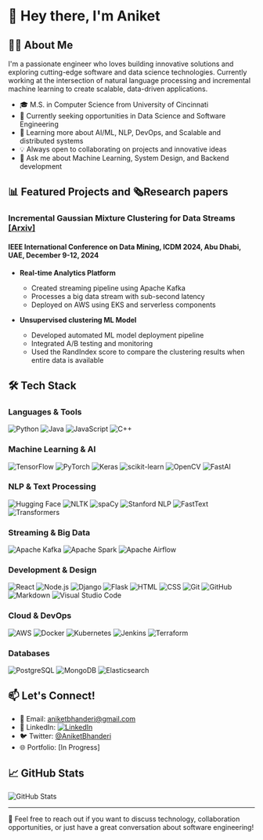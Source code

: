 # 👋 Hey there, I'm Aniket 

## 👨‍💻 About Me

I'm a passionate engineer who loves building innovative solutions and exploring cutting-edge software and data science technologies. Currently working at the intersection of natural language processing and incremental machine learning to create scalable, data-driven applications.

- 🎓 M.S. in Computer Science from University of Cincinnati
- 💼 Currently seeking opportunities in Data Science and Software Engineering
- 🌱 Learning more about AI/ML, NLP, DevOps, and Scalable and distributed systems
- 💡 Always open to collaborating on projects and innovative ideas
- 💬 Ask me about Machine Learning, System Design, and Backend development

## 📊 Featured Projects and 🗞️Research papers

### Incremental Gaussian Mixture Clustering for Data Streams     [[Arxiv]](https://arxiv.org/abs/2412.07217)
#### IEEE International Conference on Data Mining, ICDM 2024, Abu Dhabi, UAE, December 9-12, 2024
- **Real-time Analytics Platform**
  - Created streaming pipeline using Apache Kafka
  - Processes a big data stream with sub-second latency
  - Deployed on AWS using EKS and serverless components

- **Unsupervised clustering ML Model**
  - Developed automated ML model deployment pipeline
  - Integrated A/B testing and monitoring
  - Used the RandIndex score to compare the clustering results when entire data is available


## 🛠 Tech Stack

### Languages & Tools
![Python](https://img.shields.io/badge/-Python-05122A?style=flat&logo=python)
![Java](https://img.shields.io/badge/-Java-05122A?style=flat&logo=Java&logoColor=FFA518)
![JavaScript](https://img.shields.io/badge/-JavaScript-05122A?style=flat&logo=javascript)
![C++](https://img.shields.io/badge/-C++-05122A?style=flat&logo=C%2B%2B&logoColor=00599C)

### Machine Learning & AI
![TensorFlow](https://img.shields.io/badge/-TensorFlow-05122A?style=flat&logo=tensorflow)
![PyTorch](https://img.shields.io/badge/-PyTorch-05122A?style=flat&logo=pytorch)
![Keras](https://img.shields.io/badge/-Keras-05122A?style=flat&logo=keras)
![scikit-learn](https://img.shields.io/badge/-Scikit%20Learn-05122A?style=flat&logo=scikit-learn)
![OpenCV](https://img.shields.io/badge/-OpenCV-05122A?style=flat&logo=opencv)
![FastAI](https://img.shields.io/badge/-FastAI-05122A?style=flat&logo=fastai)


### NLP & Text Processing
![Hugging Face](https://img.shields.io/badge/-Hugging%20Face-05122A?style=flat&logo=huggingface)
![NLTK](https://img.shields.io/badge/-NLTK-05122A?style=flat&logo=nltk)
![spaCy](https://img.shields.io/badge/-spaCy-05122A?style=flat&logo=spacy)
![Stanford NLP](https://img.shields.io/badge/-Stanford%20NLP-05122A?style=flat&logo=stanford)
![FastText](https://img.shields.io/badge/-FastText-05122A?style=flat&logo=fasttext)
![Transformers](https://img.shields.io/badge/-Transformers-05122A?style=flat&logo=transformers)


### Streaming & Big Data
![Apache Kafka](https://img.shields.io/badge/-Apache%20Kafka-05122A?style=flat&logo=apache-kafka)
![Apache Spark](https://img.shields.io/badge/-Apache%20Spark-05122A?style=flat&logo=apache-spark)
![Apache Airflow](https://img.shields.io/badge/-Apache%20Airflow-05122A?style=flat&logo=apache-airflow)


### Development & Design
![React](https://img.shields.io/badge/-React-05122A?style=flat&logo=react)
![Node.js](https://img.shields.io/badge/-Node.js-05122A?style=flat&logo=node.js)
![Django](https://img.shields.io/badge/-Django-05122A?style=flat&logo=django&logoColor=092E20)
![Flask](https://img.shields.io/badge/-Flask-05122A?style=flat&logo=flask)
![HTML](https://img.shields.io/badge/-HTML-05122A?style=flat&logo=HTML5)
![CSS](https://img.shields.io/badge/-CSS-05122A?style=flat&logo=CSS3&logoColor=1572B6)
![Git](https://img.shields.io/badge/-Git-05122A?style=flat&logo=git)
![GitHub](https://img.shields.io/badge/-GitHub-05122A?style=flat&logo=github)
![Markdown](https://img.shields.io/badge/-Markdown-05122A?style=flat&logo=markdown)
![Visual Studio Code](https://img.shields.io/badge/-Visual%20Studio%20Code-05122A?style=flat&logo=visual-studio-code&logoColor=007ACC)


### Cloud & DevOps
![AWS](https://img.shields.io/badge/-AWS-05122A?style=flat&logo=amazon-aws)
![Docker](https://img.shields.io/badge/-Docker-05122A?style=flat&logo=docker)
![Kubernetes](https://img.shields.io/badge/-Kubernetes-05122A?style=flat&logo=kubernetes)
![Jenkins](https://img.shields.io/badge/-Jenkins-05122A?style=flat&logo=jenkins&logoColor=D24939)
![Terraform](https://img.shields.io/badge/-Terraform-05122A?style=flat&logo=terraform)

### Databases
![PostgreSQL](https://img.shields.io/badge/-PostgreSQL-05122A?style=flat&logo=postgresql)
![MongoDB](https://img.shields.io/badge/-MongoDB-05122A?style=flat&logo=mongodb)
![Elasticsearch](https://img.shields.io/badge/-Elasticsearch-05122A?style=flat&logo=elasticsearch)


## 📫 Let's Connect!

- 📧 Email: aniketbhanderi@gmail.com 
- 💼 LinkedIn: [![LinkedIn](https://img.shields.io/badge/linkedin-%230077B5.svg?style=for-the-badge&logo=linkedin&logoColor=white)](https://www.linkedin.com/in/aniketbhanderi/)
- 🐦 Twitter: [@AniketBhanderi](https://x.com/AniketBhanderi)
- 🌐 Portfolio: [In Progress]

## 📈 GitHub Stats

![GitHub Stats](https://github-readme-stats.vercel.app/api?username=aniketbhanderi&show_icons=true&theme=radical)

---

💬 Feel free to reach out if you want to discuss technology, collaboration opportunities, or just have a great conversation about software engineering!
